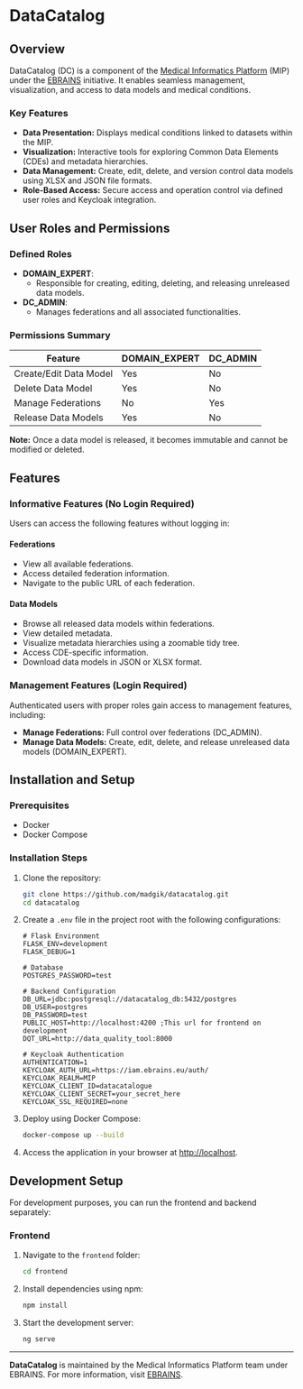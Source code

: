 # DataCatalog

## Overview

DataCatalog (DC) is a component of the [Medical Informatics Platform](https://mip.ebrains.eu/) (MIP) under the [EBRAINS](https://www.ebrains.eu/) initiative. It enables seamless management, visualization, and access to data models and medical conditions.

### Key Features

- **Data Presentation:** Displays medical conditions linked to datasets within the MIP.
- **Visualization:** Interactive tools for exploring Common Data Elements (CDEs) and metadata hierarchies.
- **Data Management:** Create, edit, delete, and version control data models using XLSX and JSON file formats.
- **Role-Based Access:** Secure access and operation control via defined user roles and Keycloak integration.

## User Roles and Permissions

### Defined Roles

- **DOMAIN\_EXPERT**:
  - Responsible for creating, editing, deleting, and releasing unreleased data models.
- **DC\_ADMIN**:
  - Manages federations and all associated functionalities.

### Permissions Summary

| Feature                | DOMAIN\_EXPERT | DC\_ADMIN |
|------------------------|----------------|------------|
| Create/Edit Data Model | Yes            | No         |
| Delete Data Model      | Yes            | No         |
| Manage Federations     | No             | Yes        |
| Release Data Models    | Yes            | No         |

**Note:** Once a data model is released, it becomes immutable and cannot be modified or deleted.

## Features

### Informative Features (No Login Required)

Users can access the following features without logging in:

#### Federations

- View all available federations.
- Access detailed federation information.
- Navigate to the public URL of each federation.

#### Data Models

- Browse all released data models within federations.
- View detailed metadata.
- Visualize metadata hierarchies using a zoomable tidy tree.
- Access CDE-specific information.
- Download data models in JSON or XLSX format.

### Management Features (Login Required)

Authenticated users with proper roles gain access to management features, including:

- **Manage Federations:** Full control over federations (DC\_ADMIN).
- **Manage Data Models:** Create, edit, delete, and release unreleased data models (DOMAIN\_EXPERT).

## Installation and Setup

### Prerequisites

- Docker
- Docker Compose

### Installation Steps

1. Clone the repository:
   ```bash
   git clone https://github.com/madgik/datacatalog.git
   cd datacatalog
   ```

2. Create a `.env` file in the project root with the following configurations:

   ```env
   # Flask Environment
   FLASK_ENV=development
   FLASK_DEBUG=1

   # Database
   POSTGRES_PASSWORD=test
   
   # Backend Configuration
   DB_URL=jdbc:postgresql://datacatalog_db:5432/postgres
   DB_USER=postgres
   DB_PASSWORD=test
   PUBLIC_HOST=http://localhost:4200 ;This url for frontend on development
   DQT_URL=http://data_quality_tool:8000

   # Keycloak Authentication
   AUTHENTICATION=1
   KEYCLOAK_AUTH_URL=https://iam.ebrains.eu/auth/
   KEYCLOAK_REALM=MIP
   KEYCLOAK_CLIENT_ID=datacatalogue
   KEYCLOAK_CLIENT_SECRET=your_secret_here
   KEYCLOAK_SSL_REQUIRED=none
   ```

3. Deploy using Docker Compose:

   ```bash
   docker-compose up --build
   ```

4. Access the application in your browser at [http://localhost](http://localhost).

## Development Setup

For development purposes, you can run the frontend and backend separately:

### Frontend

1. Navigate to the `frontend` folder:
   ```bash
   cd frontend
   ```

2. Install dependencies using npm:
   ```bash
   npm install
   ```

3. Start the development server:
   ```bash
   ng serve
   ```

---

**DataCatalog** is maintained by the Medical Informatics Platform team under EBRAINS. For more information, visit [EBRAINS](https://www.ebrains.eu/).

